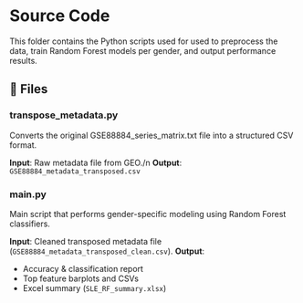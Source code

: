 # Source Code

This folder contains the Python scripts used for used to preprocess the data,
train Random Forest models per gender, and output performance results.

## 📄 Files

### transpose_metadata.py
Converts the original GSE88884_series_matrix.txt file into a structured CSV format.

**Input**: Raw metadata file from GEO./n
**Output**: `GSE88884_metadata_transposed.csv`

### main.py
Main script that performs gender-specific modeling using Random Forest classifiers.

**Input**: Cleaned transposed metadata file (`GSE88884_metadata_transposed_clean.csv`).
**Output**: 
- Accuracy & classification report
- Top feature barplots and CSVs
- Excel summary (`SLE_RF_summary.xlsx`)
